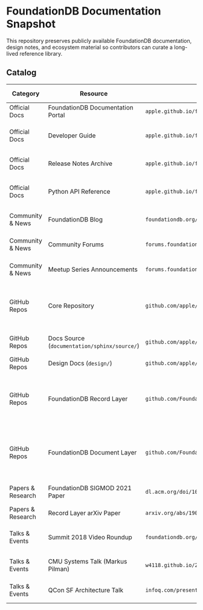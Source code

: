 # FoundationDB Documentation Snapshot

This repository preserves publicly available FoundationDB documentation, design notes, and ecosystem material so contributors can curate a long-lived reference library.

## Catalog

| Category | Resource | Location | Capture Status | Last Capture | Notes |
| --- | --- | --- | --- | --- | --- |
| Official Docs | FoundationDB Documentation Portal | `apple.github.io/foundationdb` | Pending capture | — | Central portal for architecture guides, tutorials, and API docs. |
| Official Docs | Developer Guide | `apple.github.io/foundationdb/developer-guide.html` | HTML snapshot (`sources/apple/2025/developer-guide.html`) | 2025-10-21 | Checksum `65a63aa4…0490`; metadata in `sources/apple/2025/developer-guide.json`. |
| Official Docs | Release Notes Archive | `apple.github.io/foundationdb/release-notes.html` | Monitor quarterly updates | — | Summaries of feature changes, upgrades, and compatibility notices. |
| Official Docs | Python API Reference | `apple.github.io/foundationdb/api-python.html` | HTML snapshot (`sources/apple/2025/api-python.html`) | 2025-10-21 | Checksum `4a47ada0…ae10`; metadata in `sources/apple/2025/api-python.json`. |
| Community & News | FoundationDB Blog | `foundationdb.org/blog` | Track new posts | — | Official announcements, summit recaps, and ecosystem updates. |
| Community & News | Community Forums | `forums.foundationdb.org` | Monitor active threads | — | Primary venue for support discussions and community announcements. |
| Community & News | Meetup Series Announcements | `forums.foundationdb.org/t/foundationdb-meetup-in-san-jose/4448` | Collect recordings | — | Monthly agendas and links to recorded talks from 2024 onward. |
| GitHub Repos | Core Repository | `github.com/apple/foundationdb` | Mirrored (`mirrors/apple/foundationdb.git`) | 2025-10-21 | Bare repo plus issues (`archives/apple/foundationdb-issues.ndjson`) and release notes (`archives/apple/foundationdb-releases.ndjson`). |
| GitHub Repos | Docs Source (`documentation/sphinx/source/`) | `github.com/apple/foundationdb/tree/main/documentation/sphinx/source` | Pending capture | — | ReStructuredText sources for the published documentation site. |
| GitHub Repos | Design Docs (`design/`) | `github.com/apple/foundationdb/tree/main/design` | Pending capture | — | Historical proposals and architectural deep dives. |
| GitHub Repos | FoundationDB Record Layer | `github.com/FoundationDB/fdb-record-layer` | Mirrored (`mirrors/FoundationDB/fdb-record-layer.git`) | 2025-10-21 | Bare repo plus issues (`archives/FoundationDB/fdb-record-layer-issues.ndjson`) and release notes (`archives/FoundationDB/fdb-record-layer-releases.ndjson`). |
| GitHub Repos | FoundationDB Document Layer | `github.com/FoundationDB/fdb-document-layer` | Mirrored (`mirrors/FoundationDB/fdb-document-layer.git`) | 2025-10-21 | Bare repo plus issues (`archives/FoundationDB/fdb-document-layer-issues.ndjson`) and release notes (`archives/FoundationDB/fdb-document-layer-releases.ndjson`). |
| Papers & Research | FoundationDB SIGMOD 2021 Paper | `dl.acm.org/doi/10.1145/3448016.3457559` | Pending capture | — | Peer-reviewed description of the distributed transactional design. |
| Papers & Research | Record Layer arXiv Paper | `arxiv.org/abs/1901.04452` | Pending capture | — | Multi-tenant record store architecture used by CloudKit. |
| Talks & Events | Summit 2018 Video Roundup | `foundationdb.org/blog/foundationdb-summit-2018-video-roundup` | Audio captured (MP3 + metadata + transcripts) | 2025-10-21 | Assets plus JSON transcripts live under `sources/youtube/foundationdb-summit-2018/`. |
| Talks & Events | CMU Systems Talk (Markus Pilman) | `w4118.github.io/2020/10/20/foundationdb/` | Download video | — | Detailed presentation on deterministic testing and Snowflake usage. |
| Talks & Events | QCon SF Architecture Talk | `infoq.com/presentations/foundationdb-architecture/` | Download slides/video | — | Conference session covering architecture and failure handling. |
